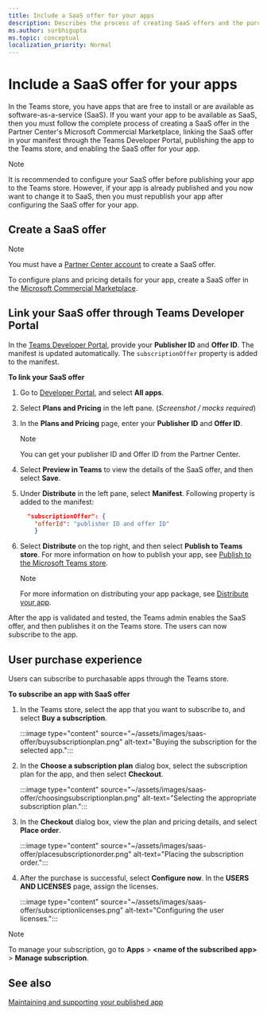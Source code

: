```yaml
---
title: Include a SaaS offer for your apps
description: Describes the process of creating SaaS offers and the purchase experience for users subscribing to apps with SaaS offers.
ms.author: surbhigupta
ms.topic: conceptual
localization_priority: Normal 
---
```


# Include a SaaS offer for your apps

In the Teams store, you have apps that are free to install or are available as software-as-a-service (SaaS). If you want your app to be available as SaaS, then you must follow the complete process of creating a SaaS offer in the Partner Center's Microsoft Commercial Marketplace, linking the SaaS offer in your manifest through the Teams Developer Portal, publishing the app to the Teams store, and enabling the SaaS offer for your app.

> [!NOTE]
> It is recommended to configure your SaaS offer before publishing your app to the Teams store. However, if your app is already published and you now want to change it to SaaS, then you must republish your app after configuring the SaaS offer for your app.

## Create a SaaS offer

> [!NOTE]
> You must have a [Partner Center account](create-partner-center-dev-account.md) to create a SaaS offer.

To configure plans and pricing details for your app, create a SaaS offer in the [Microsoft Commercial Marketplace](/azure/marketplace/create-new-saas-offer).

## Link your SaaS offer through Teams Developer Portal

In the [Teams Developer Portal](~/build-and-test/teams-developer-portal.md), provide your **Publisher ID** and **Offer ID**. The manifest is updated automatically. The `subscriptionOffer` property is added to the manifest.

**To link your SaaS offer**

1. Go to [Developer Portal](https://aka.ms/dev-portal), and select **All apps**.
1. Select **Plans and Pricing** in the left pane. (*Screenshot / mocks required*)
1. In the **Plans and Pricing** page, enter your **Publisher ID** and **Offer ID**.

    > [!NOTE]
    > You can get your publisher ID and Offer ID from the Partner Center.
1. Select **Preview in Teams** to view the details of the SaaS offer, and then select **Save**.
1. Under **Distribute** in the left pane, select **Manifest**. Following property is added to the manifest:

    ```json
      "subscriptionOffer": {
        "offerId": "publisher ID and offer ID"  
        }
   ```

1. Select **Distribute** on the top right, and then select **Publish to Teams store**. For more information on how to publish your app, see [Publish to the Microsoft Teams store](~/concepts/deploy-and-publish/appsource/publish.md).

    > [!NOTE]
    > For more information on distributing your app package, see [Distribute your app](~/concepts/deploy-and-publish/apps-publish-overview.md).

After the app is validated and tested, the Teams admin enables the SaaS offer, and then publishes it on the Teams store. The users can now subscribe to the app.

## User purchase experience

Users can subscribe to purchasable apps through the Teams store.

**To subscribe an app with SaaS offer**

1. In the Teams store, select the app that you want to subscribe to, and select **Buy a subscription**.

    :::image type="content" source="~/assets/images/saas-offer/buysubscriptionplan.png" alt-text="Buying the subscription for the selected app.":::

2. In the **Choose a subscription plan** dialog box, select the subscription plan for the app, and then select **Checkout**.

    :::image type="content" source="~/assets/images/saas-offer/choosingsubscriptionplan.png" alt-text="Selecting the appropriate subscription plan.":::

3. In the **Checkout** dialog box, view the plan and pricing details, and select **Place order**.

    :::image type="content" source="~/assets/images/saas-offer/placesubscriptionorder.png" alt-text="Placing the subscription order.":::

1. After the purchase is successful, select **Configure now**. In the **USERS AND LICENSES** page, assign the licenses.

    :::image type="content" source="~/assets/images/saas-offer/subscriptionlicenses.png" alt-text="Configuring the user licenses.":::

> [!NOTE]
> To manage your subscription, go to **Apps** > **&lt;name of the subscribed app&gt;** > **Manage subscription**.

## See also

[Maintaining and supporting your published app](../post-publish/overview.md)
